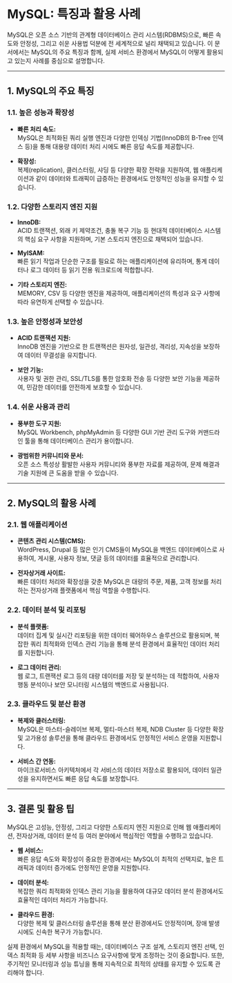 # MySQL: 특징과 활용 사례

MySQL은 오픈 소스 기반의 관계형 데이터베이스 관리 시스템(RDBMS)으로, 빠른 속도와 안정성, 그리고 쉬운 사용법 덕분에 전 세계적으로 널리 채택되고 있습니다. 이 문서에서는 MySQL의 주요 특징과 함께, 실제 서비스 환경에서 MySQL이 어떻게 활용되고 있는지 사례를 중심으로 설명합니다.

---

## 1. MySQL의 주요 특징

### 1.1. 높은 성능과 확장성

- **빠른 처리 속도:**  
  MySQL은 최적화된 쿼리 실행 엔진과 다양한 인덱싱 기법(InnoDB의 B-Tree 인덱스 등)을 통해 대용량 데이터 처리 시에도 빠른 응답 속도를 제공합니다.
  
- **확장성:**  
  복제(replication), 클러스터링, 샤딩 등 다양한 확장 전략을 지원하여, 웹 애플리케이션과 같이 데이터와 트래픽이 급증하는 환경에서도 안정적인 성능을 유지할 수 있습니다.

### 1.2. 다양한 스토리지 엔진 지원

- **InnoDB:**  
  ACID 트랜잭션, 외래 키 제약조건, 충돌 복구 기능 등 현대적 데이터베이스 시스템의 핵심 요구 사항을 지원하며, 기본 스토리지 엔진으로 채택되어 있습니다.
  
- **MyISAM:**  
  빠른 읽기 작업과 단순한 구조를 필요로 하는 애플리케이션에 유리하며, 통계 데이터나 로그 데이터 등 읽기 전용 워크로드에 적합합니다.
  
- **기타 스토리지 엔진:**  
  MEMORY, CSV 등 다양한 엔진을 제공하여, 애플리케이션의 특성과 요구 사항에 따라 유연하게 선택할 수 있습니다.

### 1.3. 높은 안정성과 보안성

- **ACID 트랜잭션 지원:**  
  InnoDB 엔진을 기반으로 한 트랜잭션은 원자성, 일관성, 격리성, 지속성을 보장하여 데이터 무결성을 유지합니다.
  
- **보안 기능:**  
  사용자 및 권한 관리, SSL/TLS를 통한 암호화 전송 등 다양한 보안 기능을 제공하여, 민감한 데이터를 안전하게 보호할 수 있습니다.

### 1.4. 쉬운 사용과 관리

- **풍부한 도구 지원:**  
  MySQL Workbench, phpMyAdmin 등 다양한 GUI 기반 관리 도구와 커맨드라인 툴을 통해 데이터베이스 관리가 용이합니다.
  
- **광범위한 커뮤니티와 문서:**  
  오픈 소스 특성상 활발한 사용자 커뮤니티와 풍부한 자료를 제공하여, 문제 해결과 기술 지원에 큰 도움을 받을 수 있습니다.

---

## 2. MySQL의 활용 사례

### 2.1. 웹 애플리케이션

- **콘텐츠 관리 시스템(CMS):**  
  WordPress, Drupal 등 많은 인기 CMS들이 MySQL을 백엔드 데이터베이스로 사용하여, 게시물, 사용자 정보, 댓글 등의 데이터를 효율적으로 관리합니다.
  
- **전자상거래 사이트:**  
  빠른 데이터 처리와 확장성을 갖춘 MySQL은 대량의 주문, 제품, 고객 정보를 처리하는 전자상거래 플랫폼에서 핵심 역할을 수행합니다.

### 2.2. 데이터 분석 및 리포팅

- **분석 플랫폼:**  
  데이터 집계 및 실시간 리포팅을 위한 데이터 웨어하우스 솔루션으로 활용되며, 복잡한 쿼리 최적화와 인덱스 관리 기능을 통해 분석 환경에서 효율적인 데이터 처리를 지원합니다.
  
- **로그 데이터 관리:**  
  웹 로그, 트랜잭션 로그 등의 대량 데이터를 저장 및 분석하는 데 적합하여, 사용자 행동 분석이나 보안 모니터링 시스템의 백엔드로 사용됩니다.

### 2.3. 클라우드 및 분산 환경

- **복제와 클러스터링:**  
  MySQL은 마스터-슬레이브 복제, 멀티-마스터 복제, NDB Cluster 등 다양한 확장 및 고가용성 솔루션을 통해 클라우드 환경에서도 안정적인 서비스 운영을 지원합니다.
  
- **서비스 간 연동:**  
  마이크로서비스 아키텍처에서 각 서비스의 데이터 저장소로 활용되어, 데이터 일관성을 유지하면서도 빠른 응답 속도를 보장합니다.

---

## 3. 결론 및 활용 팁

MySQL은 고성능, 안정성, 그리고 다양한 스토리지 엔진 지원으로 인해 웹 애플리케이션, 전자상거래, 데이터 분석 등 여러 분야에서 핵심적인 역할을 수행하고 있습니다.

- **웹 서비스:**  
  빠른 응답 속도와 확장성이 중요한 환경에서는 MySQL이 최적의 선택지로, 높은 트래픽과 데이터 증가에도 안정적인 운영을 지원합니다.
  
- **데이터 분석:**  
  복잡한 쿼리 최적화와 인덱스 관리 기능을 활용하여 대규모 데이터 분석 환경에서도 효율적인 데이터 처리가 가능합니다.
  
- **클라우드 환경:**  
  다양한 복제 및 클러스터링 솔루션을 통해 분산 환경에서도 안정적이며, 장애 발생 시에도 신속한 복구가 가능합니다.

실제 환경에서 MySQL을 적용할 때는, 데이터베이스 구조 설계, 스토리지 엔진 선택, 인덱스 최적화 등 세부 사항을 비즈니스 요구사항에 맞게 조정하는 것이 중요합니다. 또한, 주기적인 모니터링과 성능 튜닝을 통해 지속적으로 최적의 상태를 유지할 수 있도록 관리해야 합니다.
